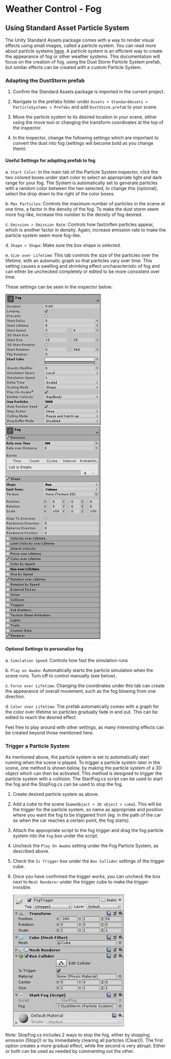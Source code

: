 # Weather Control - Fog
## Using Standard Asset Particle System

The Unity Standard Assets package comes with a way to render visual effects using small images, called a particle system. You can read more about particle systems [here](https://docs.unity3d.com/Manual/ParticleSystems.html). A particle system is an efficient way to create the appearance of fog or other weather systems. This documentation will focus on the creation of fog, using the Dust Storm Particle System prefab, but similar effects can be created with a custom Particle System.

### Adapting the DustStorm prefab

1. Confirm the Standard Assets package is imported in the current project.

2. Navigate to the prefabs folder under `Assets > StandardAssets > ParticleSystems > Prefabs` and add `DustStorm.prefab` to your scene.

3. Move the particle system to its desired location in your scene, either using the move tool or changing the transform coordinates at the top of the inspector.

4. In the inspector, change the following settings which are important to convert the dust into fog (settings will become bold as you change them):

#### Useful Settings for adapting prefab to fog

   a. `Start Color`: In the main tab of the Particle System inspector, click the two colored boxes under start color to select an appropriate light and dark range for your fog. The System is automatically set to generate particles with a random color between the two selected, to change this (optional), select the drop down to the right of the color boxes.
   
   b. `Max Particles`: Controls the maximum number of particles in the scene at one time, a factor in the density of the fog. To make the dust storm seem more fog-like, increase this number to the density of fog desired.
   
   c. `Emission > Emission Rate`: Controls how fast/often particles appear, which is another factor in density. Again, increase emission rate to make the particle system seem more fog-like.

   d. `Shape > Shape`: Make sure the box shape is selected.
   
   e. `Size over Lifetime`: This tab controls the size of the particles over the lifetime, with an automatic graph so that particles vary over time. This setting causes a swelling and shrinking effect uncharacteristic of fog and can either be unchecked completely or edited to be more consistent over time.
   
   These settings can be seen in the inspector below: 
   
   ![Settings1](../images/WeatherSettings1.PNG)
   ![Settings2](../images/WeatherSettings2.PNG)

#### Optional Settings to personalize fog
   a. `Simulation Speed`: Controls how fast the simulation runs
   
   b. `Play on Awake`: Automatically starts the particle simulation when the scene runs. Turn off to control manually (see below).
   
   c. `Force over Lifetime`: Changing the coordinates under this tab can create the appearance of overall movement, such as the fog blowing from one direction.
   
   d. `Color over Lifetime`: The prefab automatically comes with a graph for the color over lifetime so particles gradually fade in and out. This can be edited to reach the desired effect.

Feel free to play around with other settings, as many interesting effects can be created beyond those mentioned here.

### Trigger a Particle System
As mentioned above, the particle system is set to automatically start running when the scene is played. To trigger a particle system later in the scene, one method is shown below, by making the particle system of a 3D object which can then be activated. This method is designed to trigger the particle system with a collision. The StartFog.cs script can be used to start the fog and the StopFog.cs can be used to stop the fog.

1. Create desired particle system as above.

2. Add a cube to the scene (`GameObject > 3D object > cube`). This will be the trigger for the particle system, so name as appropriate and position where you want the fog to be triggered from (eg. in the path of the car so when the car reaches a certain point, the fog starts).

3. Attach the appropriate script to the fog trigger and drag the fog particle system into the `Fog` box under the script. 

4. Uncheck the `Play On Awake` setting under the Fog Particle System, as described above. 

5. Check the `Is Trigger` box under the `Box Collider` settings of the trigger cube.

6. Once you have confirmed the trigger works, you can uncheck the box next to `Mesh Renderer` under the trigger cube to make the trigger invisible.
   
     ![TriggerSettings](../images/WeatherTriggerSettings.PNG)
     
Note: StopFog.cs includes 2 ways to stop the fog, either by stopping emission (Stop()) or by immediately clearing all particles (Clear()). The first option creates a more gradual effect, while the second is very abrupt. Either or both can be used as needed by commenting out the other.

